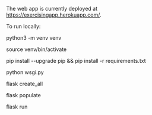The web app is currently deployed at https://exercisingapp.herokuapp.com/.

To run locally:

python3 -m venv venv

source venv/bin/activate

pip install --upgrade pip && pip install -r requirements.txt

python wsgi.py

flask create_all

flask populate

flask run
